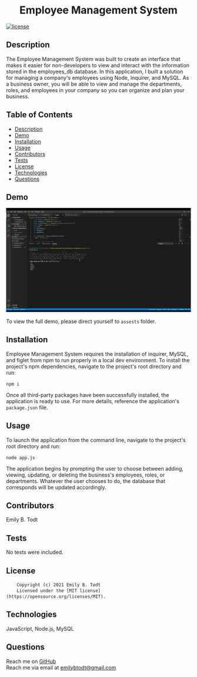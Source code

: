<h1 align="center">Employee Management System</h1>
  
[![license](https://img.shields.io/static/v1?label=license&message=MIT&color=yellow)](https://opensource.org/licenses/MIT)
  
  ## Description
  The Employee Management System was built to create an interface that makes it easier for non-developers to view and interact with the information stored in the employees_db database. In this application, I built a solution for managing a company's employees using Node, Inquirer, and MySQL. As a business owner, you will be able to view and manage the departments, roles, and employees in your company so you can organize and plan your business.

  ## Table of Contents
  - [Description](#description)
  - [Demo](#demo)
  - [Installation](#installation)
  - [Usage](#usage)
  - [Contributors](#contributors)
  - [Tests](#tests)
  - [License](#license)
  - [Technologies](#technologies)
  - [Questions](#questions)
  
  ## Demo
  ![Application Preview](assets/Short_Preview.gif)
  
  To view the full demo, please direct yourself to ```assests``` folder.
  
  ## Installation
  Employee Management System requires the installation of inquirer, MySQL, and figlet from npm to run properly in a local dev environment. To install the project's npm dependencies, navigate to the project's root directory and run:

  ```
  npm i
  ``` 
 
 
  Once all third-party packages have been successfully installed, the application is ready to use. For more details, reference the application's ```package.json``` file.
  
  ## Usage
  To launch the application from the command line, navigate to the project's root directory and run:
  ```
  node app.js
  ```
  The application begins by prompting the user to choose between adding, viewing, updating, or deleting the business's employees, roles, or departments. Whatever the user chooses to do, the database that corresponds will be updated accordingly. 
 
  ## Contributors
  Emily B. Todt
 
  ## Tests
  No tests were included.
  
  ## License
        Copyright (c) 2021 Emily B. Todt 
        Licensed under the [MIT license](https://opensource.org/licenses/MIT).
  
  ## Technologies
  JavaScript, Node.js, MySQL
  
  ## Questions
  Reach me on [GitHub](https://www.github.com/todtsies)  
  Reach me via email at <emilybtodt@gmail.com>